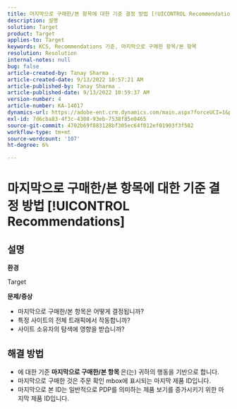 ```yaml
---
title: 마지막으로 구매한/본 항목에 대한 기준 결정 방법 [!UICONTROL Recommendations]
description: 설명
solution: Target
product: Target
applies-to: Target
keywords: KCS, Recommendations 기준, 마지막으로 구매한 항목/본 항목
resolution: Resolution
internal-notes: null
bug: false
article-created-by: Tanay Sharma .
article-created-date: 9/13/2022 10:57:21 AM
article-published-by: Tanay Sharma .
article-published-date: 9/13/2022 10:59:37 AM
version-number: 4
article-number: KA-14017
dynamics-url: https://adobe-ent.crm.dynamics.com/main.aspx?forceUCI=1&pagetype=entityrecord&etn=knowledgearticle&id=99a986d1-5233-ed11-9db1-002248086735
exl-id: 7d6cba83-4f3c-4308-93eb-7538f85e0465
source-git-commit: 4702b69f883128bf305ec64f012ef01903f3f582
workflow-type: tm+mt
source-wordcount: '107'
ht-degree: 6%

---
```


# 마지막으로 구매한/본 항목에 대한 기준 결정 방법 [!UICONTROL Recommendations]

## 설명


<b>환경</b>

Target



<b>문제/증상</b>

- 마지막으로 구매한/본 항목은 어떻게 결정됩니까?
- 특정 사이트의 전체 트래픽에서 작동합니까?
- 사이트 소유자의 탐색에 영향을 받습니까?





## 해결 방법


- 에 대한 기준 <b>마지막으로 구매한/본 항목 </b>은(는) 귀하의 행동을 기반으로 합니다.
- 마지막으로 구매한 것은 주문 확인 mbox에 표시되는 마지막 제품 ID입니다.
- 마지막으로 본 ID는 일반적으로 PDP를 의미하는 제품 보기를 증가시키기 위한 마지막 제품 ID입니다.
